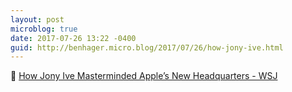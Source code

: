 ```yaml
---
layout: post
microblog: true
date: 2017-07-26 13:22 -0400
guid: http://benhager.micro.blog/2017/07/26/how-jony-ive.html
---
```

 [How Jony Ive Masterminded Apple’s New Headquarters - WSJ](https://www.wsj.com/articles/how-jony-ive-masterminded-apples-new-headquarters-1501063201)
